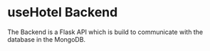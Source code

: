 
# useHotel Backend

The Backend is a Flask API which is build to communicate with the database in the MongoDB. 
